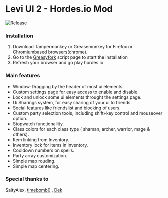 # Levi UI 2 - Hordes.io Mod
![Release](https://img.shields.io/badge/release-v2.1.0-blue "Release")

### Installation
1. Download Tampermonkey or Greasemonkey for Firefox or Chromiumbased browsers(chrome).
2. Go to the [Greasyfork](https://greasyfork.org/en/scripts/397058-levi-ui-2-hordes-io "Greasyfork") script page to start the installation
3. Refresh your browser and go play hordes.io

### Main features
- Window-Dragging by the header of most ui elements.
- Custom settings page for easy access to enable and disable.
- Lock and unlock some ui elements throught the settings page.
- Ui Sharings system, for easy sharing of your ui to friends.
- Social features like friendslist and blocking of users.
- Custom party selection tools, including shift+key control and mouseover option.
- Stopwatch functionallity.
- Class colors for each class type ( shaman, archer, warrior, mage & others).
- Item linking from Inventory.
- Inventory lock for items in inventory.
- Cooldown numbers on spells.
- Party array customization.
- Simple map rouding.
- Simple map centering.


### Special thanks to

SaltyAlex, [timebomb0](https://github.com/timebomb0 "timebomb0") , [Dek](https://github.com/dekdevy "Dek")
